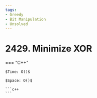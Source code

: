 ```yaml
---
tags:
- Greedy
- Bit Manipulation
- Unsolved
---
```



# 2429. Minimize XOR

=== "C++"

    $Time: O()$

    $Space: O()$

    ```c++
    ```